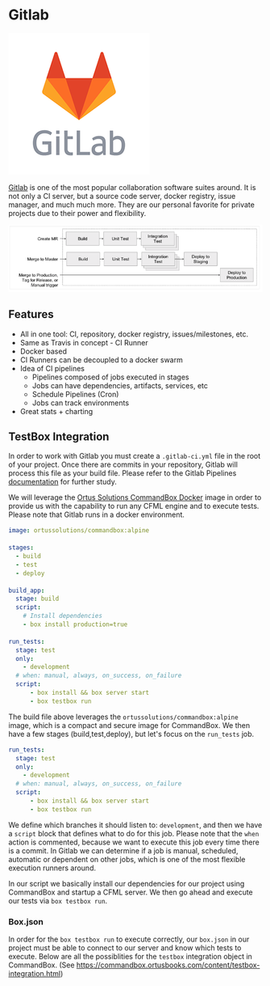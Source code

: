 # Gitlab

![](/assets/gitlab.png)

[Gitlab](https://www.gitlab.com) is one of the most popular collaboration software suites around.  It is not only a CI server, but a source code server, docker registry, issue manager, and much much more.  They are our personal favorite for private projects due to their power and flexibility.

![](/assets/gitlab-ci.png)

## Features

* All in one tool: CI, repository, docker registry, issues/milestones, etc.
* Same as Travis in concept - CI Runner
* Docker based
* CI Runners can be decoupled to a docker swarm
* Idea of CI pipelines
    * Pipelines composed of jobs executed in stages
    * Jobs can have dependencies, artifacts, services, etc
    * Schedule Pipelines (Cron)
    * Jobs can track environments
* Great stats + charting

## TestBox Integration

In order to work with Gitlab you must create a `.gitlab-ci.yml` file in the root of your project.  Once there are commits in your repository, Gitlab will process this file as your build file.  Please refer to the Gitlab Pipelines [documentation](https://docs.gitlab.com/ee/ci/pipelines.html) for further study.  

We will leverage the [Ortus Solutions CommandBox Docker](https://hub.docker.com/r/ortussolutions/commandbox/) image in order to provide us with the capability to run any CFML engine and to execute tests.  Please note that Gitlab runs in a docker environment.

```yml
image: ortussolutions/commandbox:alpine

stages:
  - build
  - test
  - deploy

build_app:
  stage: build
  script:
    # Install dependencies
    - box install production=true

run_tests:
  stage: test
  only:
    - development
  # when: manual, always, on_success, on_failure
  script:
      - box install && box server start
      - box testbox run

```

The build file above leverages the `ortussolutions/commandbox:alpine` image, which is a compact and secure image for CommandBox.  We then have a few stages (build,test,deploy), but let's focus on the `run_tests` job.

```yml
run_tests:
  stage: test
  only:
    - development
  # when: manual, always, on_success, on_failure
  script:
      - box install && box server start
      - box testbox run
```

We define which branches it should listen to: `development`, and then we have a `script` block that defines what to do for this job.  Please note that the `when` action is commented, because we want to execute this job every time there is a commit.  In Gitlab we can determine if a job is manual, scheduled, automatic or dependent on other jobs, which is one of the most flexible execution runners around.

In our script we basically install our dependencies for our project using CommandBox and startup a CFML server.  We then go ahead and execute our tests via `box testbox run`.

### Box.json

In order for the `box testbox run` to execute correctly, our `box.json` in our project must be able to connect to our server and know which tests to execute.  Below are all the possiblities for the `testbox` integration object in CommandBox.  (See https://commandbox.ortusbooks.com/content/testbox-integration.html)